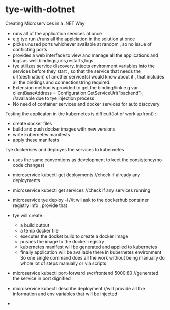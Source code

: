 # tye-with-dotnet

Creating Microservices in a .NET Way
- runs all of the application services at once
- e.g <application-name> tye run //runs all the applciation in the solution at once
- picks unused ports whichever available at random , so no issue of conflicting ports
- provides a web interface to view and manage all the applications and logs as well,bindings,urls,restarts,logs
- tye utilizes service discovery, injects environment variables into the services before they start , so that the service that needs the url(destination) of another service(s) would know about it , that includes all the bindings and connectionstring required.
- Extension method is provided to get the binding/link e.g 
   var clientBaseAddress = Configuration.GetServiceUrl("backend"); //available due to tye injection process
- No need ot container services and docker services for auto discovery

Testing the applicaton in the kubernetes is difficult(lot of work upfront) :-
- create docker files
- build and push docker images with new versions
- write kubernetes manifests
- apply these manifests

Tye dockerises and deployes the services to kubernetes 
- uses the same conventions as development to keet the consistency(no code changes)
- microservice kubectl get deployments //check if already any deployments
- microservice kubectl get services   //check if any services running 
- microservice tye deploy -i 
  //it wil ask to the dockerhub container registry info , provide that
- tye will create :
  - a build output
  - a temp docker file 
  - executes the docket build to create a docker image 
  - pushes the image to the docker registry
  - kubernetes manifest will be generated and applied to kubernetes 
  - finally application will be available there in kubernetes environment 
So one single command does all the work without being manually do whole lot of steps manually or via scripts
- microservice kubectl port-forward svc/frontend 5000:80 //generated the service in port dignified 
- microservice kubectl describe deployment //will provide all the information and env variables that will be injected 

- 
